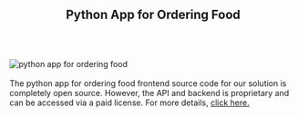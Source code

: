 <h2 style="text-align:center">Python App for Ordering Food</h2><br/><br/>

![python app for ordering food](https://admin.ninjascode.com/wp-content/uploads/2025/repoImages/Hector/32.webp) <br/><br/>The python app for ordering food frontend source code for our solution is completely open source. However, the API and backend is proprietary and can be accessed via a paid license. For more details, <a href="https://enatega.com/?utm_source=github&utm_medium=repo&utm_campaign=hector-python-app-for-ordering-food" target="_blank">click here.</a>

